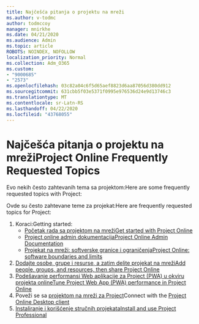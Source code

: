 ```yaml
---
title: Najčešća pitanja o projektu na mreži
ms.author: v-todmc
author: todmccoy
manager: mnirkhe
ms.date: 04/21/2020
ms.audience: Admin
ms.topic: article
ROBOTS: NOINDEX, NOFOLLOW
localization_priority: Normal
ms.collection: Adm_O365
ms.custom:
- "9000685"
- "2573"
ms.openlocfilehash: 03c82a04c6f5d65aef8823d6aa87056d380dd912
ms.sourcegitcommit: 631cbb5f03e5371f0995e976536d24e9d13746c3
ms.translationtype: MT
ms.contentlocale: sr-Latn-RS
ms.lasthandoff: 04/22/2020
ms.locfileid: "43768055"
---
```

# <a name="project-online-frequently-requested-topics"></a><span data-ttu-id="35a7a-102">Najčešća pitanja o projektu na mreži</span><span class="sxs-lookup"><span data-stu-id="35a7a-102">Project Online Frequently Requested Topics</span></span>

<span data-ttu-id="35a7a-103">Evo nekih često zahtevanih tema sa projektom:</span><span class="sxs-lookup"><span data-stu-id="35a7a-103">Here are some frequently requested topics with Project:</span></span>

<span data-ttu-id="35a7a-104">Ovde su često zahtevane teme za projekat:</span><span class="sxs-lookup"><span data-stu-id="35a7a-104">Here are frequently requested topics for Project:</span></span>
1.  <span data-ttu-id="35a7a-105">Koraci:</span><span class="sxs-lookup"><span data-stu-id="35a7a-105">Getting started:</span></span> 
    -   [<span data-ttu-id="35a7a-106">Početak rada sa projektom na mreži</span><span class="sxs-lookup"><span data-stu-id="35a7a-106">Get started with Project Online</span></span>](https://docs.microsoft.comProjectOnline/get-started-with-project-online) 
    -   [<span data-ttu-id="35a7a-107">Project online admin dokumentacija</span><span class="sxs-lookup"><span data-stu-id="35a7a-107">Project Online Admin Documentation</span></span>](https://docs.microsoft.com/projectonline/project-online) 
    -   [<span data-ttu-id="35a7a-108">Projekat na mreži: softverske granice i ograničenja</span><span class="sxs-lookup"><span data-stu-id="35a7a-108">Project Online: software boundaries and limits</span></span>](https://docs.microsoft.com/ProjectOnline/project-online-software-boundaries-and-limits) 
2.  [<span data-ttu-id="35a7a-109">Dodajte osobe, grupe i resurse, a zatim delite projekat na mreži</span><span class="sxs-lookup"><span data-stu-id="35a7a-109">Add people, groups, and resources, then share Project Online</span></span>](https://docs.microsoft.com/projectonline/step-2-add-people-to-project-online) 
3.  [<span data-ttu-id="35a7a-110">Podešavanje performansi Web aplikacije za Project (PWA) u okviru projekta online</span><span class="sxs-lookup"><span data-stu-id="35a7a-110">Tune Project Web App (PWA) performance in Project Online</span></span>](https://docs.microsoft.com/projectonline/tune-project-online-performance)
4.  <span data-ttu-id="35a7a-111">Poveži se sa [projektom na mreži za Project](https://docs.microsoft.com/projectonline/connect-to-project-online-with-the-project-online-desktop-client)</span><span class="sxs-lookup"><span data-stu-id="35a7a-111">Connect with the [Project Online Desktop client](https://docs.microsoft.com/projectonline/connect-to-project-online-with-the-project-online-desktop-client)</span></span> 
5.  [<span data-ttu-id="35a7a-112">Instaliranje i korišćenje stručnih projekata</span><span class="sxs-lookup"><span data-stu-id="35a7a-112">Install and use Project Professional</span></span>](https://support.office.com/article/install-project-7059249b-d9fe-4d61-ab96-5c5bf435f281) 
